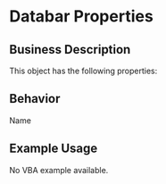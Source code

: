 # Databar Properties

## Business Description
This object has the following properties:

## Behavior
Name

## Example Usage
No VBA example available.